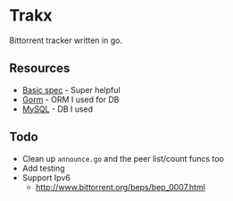 # Trakx

Bittorrent tracker written in go.

## Resources

* [Basic spec](https://wiki.theory.org/index.php/BitTorrentSpecification) - Super helpful
* [Gorm](https://github.com/jinzhu/gorm/) - ORM I used for DB
* [MySQL](https://www.mysql.com/) - DB I used

## Todo

* Clean up `announce.go` and the peer list/count funcs too
* Add testing
* Support Ipv6
  * http://www.bittorrent.org/beps/bep_0007.html